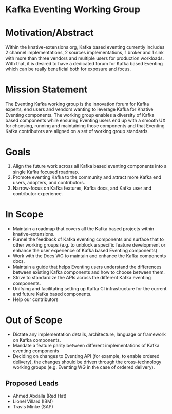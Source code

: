 # Kafka Eventing Working Group

# Motivation/Abstract

Within the knative-extensions org, Kafka based eventing currently includes 2 channel implementations, 2 sources implementations, 1 broker and 1 sink with more than three vendors and multiple users for production workloads. With that, it is desired to have a dedicated forum for Kafka based Eventing which can be really beneficial both for exposure and focus.

# Mission Statement

The Eventing Kafka working group is the innovation forum for Kafka experts, end users and vendors wanting to leverage Kafka for Knative Eventing components. The working group enables a diversity of Kafka based components while ensuring Eventing users end up with a smooth UX for choosing, running and maintaining those components and that Eventing Kafka contributors are aligned on a set of working group standards.

# Goals

1. Align the future work across all Kafka based eventing components into a single Kafka focused roadmap.
2. Promote eventing Kafka to the community and attract more Kafka end users, adopters, and contributors.
3. Narrow-focus on Kafka features, Kafka docs, and Kafka user and contributor experience.

# In Scope

* Maintain a roadmap that covers all the Kafka based projects within knative-extensions.
* Funnel the feedback of Kafka eventing components and surface that to other working groups (e.g. to unblock a specific feature development or enhance the user experience of Kafka based Eventing components)
* Work with the Docs WG to maintain and enhance the Kafka components docs.
* Maintain a guide that helps Eventing users understand the differences between existing Kafka components and how to choose between them.
* Strive to standardize the APIs across the different Kafka eventing components.
* Unifying and facilitating setting up Kafka CI infrastructure for the current and future Kafka based components.
* Help our contributors

# Out of Scope

* Dictate any implementation details, architecture, language or framework on Kafka components.
* Mandate a feature parity between different implementations of Kafka eventing components
* Deciding on changes to Eventing API (for example, to enable ordered delivery), the changes should be driven through the cross-technology working groups (e.g. Eventing WG in the case of ordered delivery).

## Proposed Leads

* Ahmed Abdalla (Red Hat)
* Lionel Villard (IBM)
* Travis Minke (SAP)
